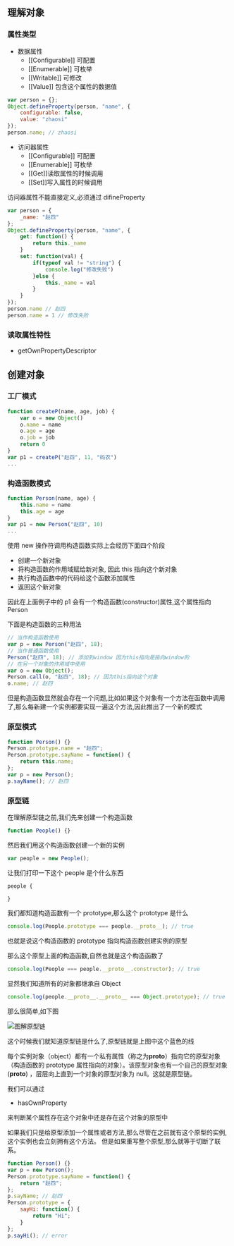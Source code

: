 ## 理解对象

### 属性类型

-   数据属性
    -   [[Configurable]] 可配置
    -   [[Enumerable]] 可枚举
    -   [[Writable]] 可修改
    -   [[Value]] 包含这个属性的数据值

```js
var person = {};
Object.defineProperty(person, "name", {
    configurable: false,
    value: "zhaosi"
});
person.name; // zhaosi
```

-   访问器属性
    -   [[Configurable]] 可配置
    -   [[Enumerable]] 可枚举
    -   [[Get]]读取属性的时候调用
    -   [[Set]]写入属性的时候调用

访问器属性不能直接定义,必须通过 difineProperty

```js
var person = {
    _name: "赵四"
};
Object.defineProperty(person, "name", {
    get: function() {
        return this._name
    }
    set: function(val) {
        if(typeof val != "string") {
            console.log("修改失败")
        }else {
            this._name = val
        }
    }
});
person.name // 赵四
person.name = 1 // 修改失败
```

### 读取属性特性

-   getOwnPropertyDescriptor

## 创建对象

### 工厂模式

```js
function createP(name, age, job) {
    var o = new Object()
    o.name = name
    o.age = age
    o.job = job
    return 0
}
var p1 = createP("赵四", 11, "码农")
...
```

### 构造函数模式

```js
function Person(name, age) {
    this.name = name
    this.age = age
}
var p1 = new Person("赵四", 10)
...
```

使用 new 操作符调用构造函数实际上会经历下面四个阶段

-   创建一个新对象
-   将构造函数的作用域赋给新对象, 因此 this 指向这个新对象
-   执行构造函数中的代码给这个函数添加属性
-   返回这个新对象

因此在上面例子中的 p1 会有一个构造函数(constructor)属性,这个属性指向 Person

下面是构造函数的三种用法

```js
// 当作构造函数使用
var p = new Person("赵四", 18);
// 当作普通函数使用
Person("赵四", 18); // 添加到window 因为this指向是指向window的
// 在另一个对象的作用域中使用
var o = new Object();
Person.call(o, "赵四", 18); // 因为this指向这个对象
o.name; // 赵四
```

但是构造函数显然就会存在一个问题,比如如果这个对象有一个方法在函数中调用了,那么每新建一个实例都要实现一遍这个方法,因此推出了一个新的模式

### 原型模式

```js
function Person() {}
Person.prototype.name = "赵四";
Person.prototype.sayName = function() {
    return this.name;
};
var p = new Person();
p.sayName(); // 赵四
```

### 原型链

在理解原型链之前,我们先来创建一个构造函数

```javascript
function People() {}
```

然后我们用这个构造函数创建一个新的实例

```javascript
var people = new People();
```

让我们打印一下这个 people 是个什么东西

```javascript
people {

}
```

我们都知道构造函数有一个 prototype,那么这个 prototype 是什么

```javascript
console.log(People.prototype === people.__proto__); // true
```

也就是说这个构造函数的 prototype 指向构造函数创建实例的原型

那么这个原型上面的构造函数,自然也就是这个构造函数了

```javascript
console.log(People === people.__proto__.constructor); // true
```

显然我们知道所有的对象都继承自 Object

```javascript
console.log(people.__proto__.__proto__ === Object.prototype); // true
```

那么很简单,如下图

![图解原型链](/../prototype.png)

这个时候我们就知道原型链是什么了,原型链就是上图中这个蓝色的线

每个实例对象（object）都有一个私有属性（称之为**proto**）指向它的原型对象（构造函数的 prototype 属性指向的对象）。该原型对象也有一个自己的原型对象(**proto**) ，层层向上直到一个对象的原型对象为 null。这就是原型链。

我们可以通过

-   hasOwnProperty

来判断某个属性存在这个对象中还是存在这个对象的原型中

如果我们只是给原型添加一个属性或者方法,那么尽管在之前就有这个原型的实例,这个实例也会立刻拥有这个方法。
但是如果重写整个原型,那么就等于切断了联系。

```js
function Person() {}
var p = new Person();
Person.prototype.sayName = function() {
    return "赵四";
};
p.sayName; // 赵四
Person.prototype = {
    sayHi: function() {
        return "Hi";
    }
};
p.sayHi(); // error
```
